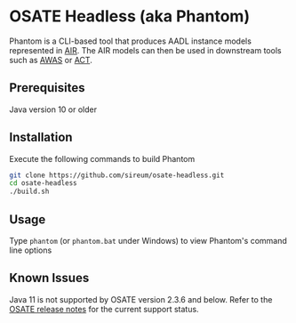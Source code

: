 # OSATE Headless (aka Phantom)

Phantom is a CLI-based tool that produces AADL instance models represented in [AIR](https://github.com/sireum/air).
The AIR models can then be used in 
downstream tools such as [AWAS](https://github.com/sireum/v3-awas) or [ACT](https://github.com/sireum/act-plugin).

## Prerequisites

Java version 10 or older

## Installation

Execute the following commands to build Phantom

```bash
git clone https://github.com/sireum/osate-headless.git
cd osate-headless
./build.sh
```
   
## Usage

Type `phantom` (or `phantom.bat` under Windows) to view Phantom's command line options

## Known Issues

Java 11 is not supported by OSATE version 2.3.6 and below.  Refer to the [OSATE release notes](http://osate.org/osate-releases.html) for the current support status.
